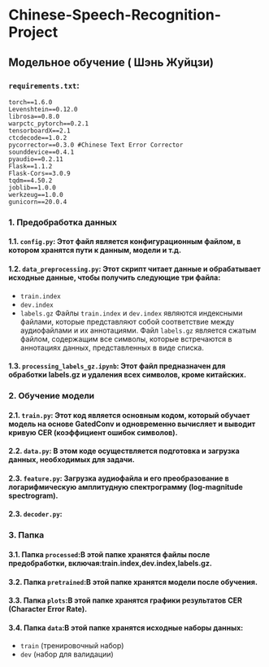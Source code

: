 # Chinese-Speech-Recognition-Project
## Модельное обучение ( Шэнь Жуйцзи)
### `requirements.txt`: 

```text
torch==1.6.0
Levenshtein==0.12.0
librosa==0.8.0
warpctc_pytorch==0.2.1
tensorboardX==2.1
ctcdecode==1.0.2
pycorrector==0.3.0 #Chinese Text Error Corrector
sounddevice==0.4.1
pyaudio==0.2.11
Flask==1.1.2
Flask-Cors==3.0.9
tqdm==4.50.2
joblib==1.0.0
werkzeug==1.0.0
gunicorn==20.0.4
```
### 1. Предобработка данных
#### 1.1. `config.py`: Этот файл является конфигурационным файлом, в котором хранятся пути к данным, модели и т.д.
#### 1.2. `data_preprocessing.py`: Этот скрипт читает данные и обрабатывает исходные данные, чтобы получить следующие три файла:
- `train.index`
- `dev.index`
- `labels.gz`
Файлы `train.index` и `dev.index` являются индексными файлами, которые представляют собой соответствие между аудиофайлами и их аннотациями.
Файл `labels.gz` является сжатым файлом, содержащим все символы, которые встречаются в аннотациях данных, представленных в виде списка.
#### 1.3. `processing_labels_gz.ipynb`: Этот файл предназначен для обработки labels.gz и удаления всех символов, кроме китайских.

### 2. Обучение модели
#### 2.1. `train.py`: Этот код является основным кодом, который обучает модель на основе GatedConv и одновременно вычисляет и выводит кривую CER (коэффициент ошибок символов).
#### 2.2. `data.py`: В этом коде осуществляется подготовка и загрузка данных, необходимых для задачи.
#### 2.3. `feature.py`: Загрузка аудиофайла и его преобразование в логарифмическую амплитудную спектрограмму (log-magnitude spectrogram).
#### 2.3. `decoder.py`: 

### 3. Папка
#### 3.1. Папка `processed`:В этой папке хранятся файлы после предобработки, включая:train.index,dev.index,labels.gz.
#### 3.2. Папка `pretrained`:В этой папке хранятся модели после обучения.
#### 3.3. Папка `plots`:В этой папке хранятся графики результатов CER (Character Error Rate).
#### 3.4. Папка `data`:В этой папке хранятся исходные наборы данных:
- `train` (тренировочный набор)
- `dev` (набор для валидации)
